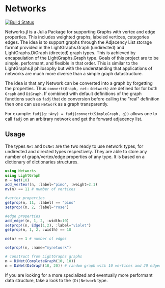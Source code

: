 # Networks

[![Build Status](https://travis-ci.org/JuliaGraphs/Networks.jl.svg?branch=master)](https://travis-ci.org/JuliaGraphs/Networks.jl)

Networks.jl is a Julia Package for supporting Graphs with vertex and edge properties.
This includes weighted graphs, labeled vertices, categories edges.
The idea is to support graphs through the Adjacency List storage format provided in the LightGraphs.Graph (undirected) and LightGraphs.DiGraph (directed) graph types.
This is achieved by encapsulation of the LightGraphs.Graph type. Goals of this project are to be simple, performant, and flexible in that order.
This is similar to the LightGraphs.jl philosophy but with the understanding that applications of networks are much more diverse than a simple graph datastructure.

The idea is that any Network can be converted into a graph by forgetting the properties.
Thus `convert(Graph, net::Network)` are defined for for both `Graph` and `DiGraph`.
If combined with default definitions of the graph functions such as `fadj` that do conversion before calling the "real"
 definition then one can use `Network` as a graph transparently.

For example: `fadj(g::Any) = fadj(convert(SimpleGraph, g))` allows one to call `fadj` on an arbitrary network and get
the forward adjacency list.

## Usage
The types `Net` and `DiNet` are the two ready to use network types, for undirected and directed types respectively. They are able to store any number of graph/vertex/edge properties of any type. It is based on a dictionary of dictionaries
structures.

```julia
using Networks
using LightGraph
n = Net(10)
add_vertex!(n, :label="pino", :weight=2.1)
nv(n) == 11 # number of vertices

#vertex properties
getprop(n, 11, :label) == "pino"
setprop!(n, 2, :label="rose")

#edge properties
add_edge!(n, 1, 2, :width=10)
setprop!(n, Edge(1,2), :label="violet")
getprop(n, 1, 2, :width) == 10

ne(n) == 1 # number of edges

setprop!(n, :name="mynetwork")

# construct from LightGraphs graphs
n = DiNet(CompleteGraph(10, 10))
n = DiNet(DiGraph(10, 20)) # random graph with 10 vertices and 20 edges
```
If you are looking for a more specialized and eventually more performant data structure, take a look to the `(Di)Network` type.
